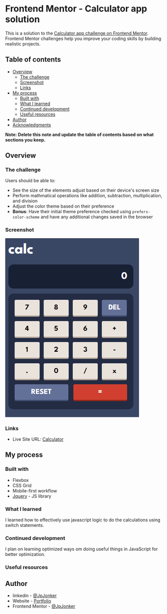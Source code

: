 # Frontend Mentor - Calculator app solution

This is a solution to the [Calculator app challenge on Frontend Mentor](https://www.frontendmentor.io/challenges/calculator-app-9lteq5N29). Frontend Mentor challenges help you improve your coding skills by building realistic projects.

## Table of contents

- [Overview](#overview)
  - [The challenge](#the-challenge)
  - [Screenshot](#screenshot)
  - [Links](#links)
- [My process](#my-process)
  - [Built with](#built-with)
  - [What I learned](#what-i-learned)
  - [Continued development](#continued-development)
  - [Useful resources](#useful-resources)
- [Author](#author)
- [Acknowledgments](#acknowledgments)

**Note: Delete this note and update the table of contents based on what sections you keep.**

## Overview

### The challenge

Users should be able to:

- See the size of the elements adjust based on their device's screen size
- Perform mathmatical operations like addition, subtraction, multiplication, and division
- Adjust the color theme based on their preference
- **Bonus**: Have their initial theme preference checked using `prefers-color-scheme` and have any additional changes saved in the browser

### Screenshot

![](./images/screenshot.png)

### Links

- Live Site URL: [Calculator](https://dev-jp-calculator-app.netlify.app)

## My process

### Built with

- Flexbox
- CSS Grid
- Mobile-first workflow
- [Jquery](https://jquery.com/) - JS library

### What I learned

I learned how to effectively use javascript logic to do the calculations using switch statements.

### Continued development

I plan on learning optimized ways om doing useful things in JavaScript for better optimization.

### Useful resources

## Author

- linkedin - [@JpJonker](https://www.linkedin.com/in/jp-jonker-387078225/)
- Website - [Portfolio](https://devjp.website)
- Frontend Mentor - [@JpJonker](https://www.frontendmentor.io/profile/JpJonker)
